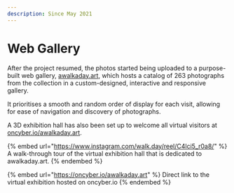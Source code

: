 ```yaml
---
description: Since May 2021
---
```


# Web Gallery

After the project resumed, the photos started being uploaded to a purpose-built web gallery, [awalkaday.art](https://awalkaday.art/), which hosts a catalog of 263 photographs from the collection in a custom-designed, interactive and responsive gallery.&#x20;

It prioritises a smooth and random order of display for each visit, allowing for ease of navigation and discovery of photographs.&#x20;

A 3D exhibition hall has also been set up to welcome all virtual visitors at [oncyber.io/awalkaday.art](https://oncyber.io/awalkaday.art).



{% embed url="https://www.instagram.com/walk.day/reel/C4lci5_r0a8/" %}
A walk-through tour of the virtual exhibition hall that is dedicated to awalkaday.art.
{% endembed %}

{% embed url="https://oncyber.io/awalkaday.art" %}
Direct link to the virtual exhibition hosted on oncyber.io
{% endembed %}

